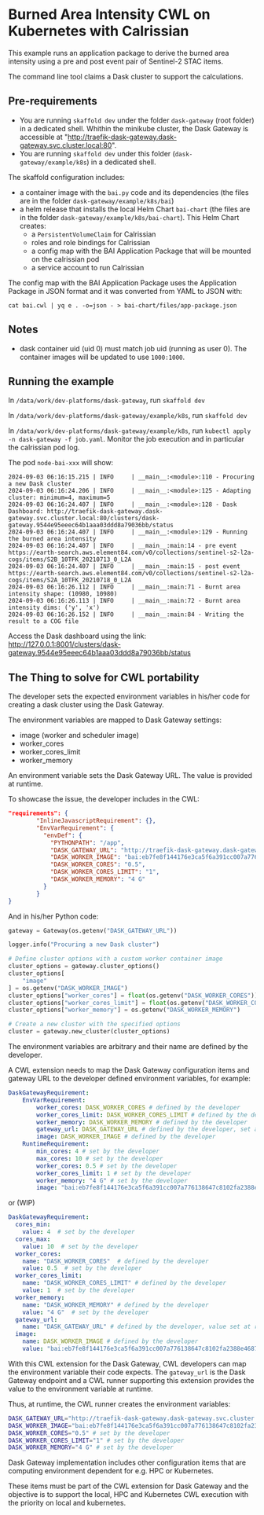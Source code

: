 # Burned Area Intensity CWL on Kubernetes with Calrissian

This example runs an application package to derive the burned area intensity using a pre and post event pair of Sentinel-2 STAC items.

The command line tool claims a Dask cluster to support the calculations.

## Pre-requirements

- You are running `skaffold dev` under the folder `dask-gateway` (root folder) in a dedicated shell. Whithin the minikube cluster, the Dask Gateway is accessible at "http://traefik-dask-gateway.dask-gateway.svc.cluster.local:80".
- You are running `skaffold dev` under this folder (`dask-gateway/example/k8s`) in a dedicated shell.

The skaffold configuration includes:

- a container image with the `bai.py` code and its dependencies (the files are in the folder `dask-gateway/example/k8s/bai`)
- a helm release that installs the local Helm Chart `bai-chart` (the files are in the folder `dask-gateway/example/k8s/bai-chart`). This Helm Chart creates:
  - a `PersistentVolumeClaim` for Calrissian
  - roles and role bindings for Calrissian
  - a config map with the BAI Application Package that will be mounted on the calrissian pod
  - a service account to run Calrissian  

The config map with the BAI Application Package uses the Application Package in JSON format and it was converted from YAML to JSON with:

```
cat bai.cwl | yq e . -o=json - > bai-chart/files/app-package.json
```

## Notes 

- dask container uid (uid 0) must match job uid (running as user 0). The container images will be updated to use `1000:1000`.

## Running the example

In `/data/work/dev-platforms/dask-gateway`, run `skaffold dev`

In `/data/work/dev-platforms/dask-gateway/example/k8s`, run `skaffold dev`

In `/data/work/dev-platforms/dask-gateway/example/k8s`, run `kubectl apply -n dask-gateway -f job.yaml`. Monitor the job execution and in particular the calrissian pod log.

The pod `node-bai-xxx` will show: 

```
2024-09-03 06:16:15.215 | INFO     | __main__:<module>:110 - Procuring a new Dask cluster
2024-09-03 06:16:24.206 | INFO     | __main__:<module>:125 - Adapting cluster: minimum=4, maximum=5
2024-09-03 06:16:24.407 | INFO     | __main__:<module>:128 - Dask Dashboard: http://traefik-dask-gateway.dask-gateway.svc.cluster.local:80/clusters/dask-gateway.9544e95eeec64b1aaa03ddd8a79036bb/status
2024-09-03 06:16:24.407 | INFO     | __main__:<module>:129 - Running the burned area intensity
2024-09-03 06:16:24.407 | INFO     | __main__:main:14 - pre event https://earth-search.aws.element84.com/v0/collections/sentinel-s2-l2a-cogs/items/S2B_10TFK_20210713_0_L2A
2024-09-03 06:16:24.407 | INFO     | __main__:main:15 - post event https://earth-search.aws.element84.com/v0/collections/sentinel-s2-l2a-cogs/items/S2A_10TFK_20210718_0_L2A
2024-09-03 06:16:26.112 | INFO     | __main__:main:71 - Burnt area intensity shape: (10980, 10980)
2024-09-03 06:16:26.113 | INFO     | __main__:main:72 - Burnt area intensity dims: ('y', 'x')
2024-09-03 06:16:26.152 | INFO     | __main__:main:84 - Writing the result to a COG file
```

Access the Dask dashboard using the link: http://127.0.0.1:8001/clusters/dask-gateway.9544e95eeec64b1aaa03ddd8a79036bb/status

## The Thing to solve for CWL portability

The developer sets the expected environment variables in his/her code for creating a dask cluster using the Dask Gateway.

The environment variables are mapped to Dask Gateway settings:

- image (worker and scheduler image)
- worker_cores
- worker_cores_limit
- worker_memory

An environment variable sets the Dask Gateway URL. The value is provided at runtime.

To showcase the issue, the developer includes in the CWL:

```json
"requirements": {
        "InlineJavascriptRequirement": {},
        "EnvVarRequirement": {
          "envDef": {
            "PYTHONPATH": "/app",
            "DASK_GATEWAY_URL": "http://traefik-dask-gateway.dask-gateway.svc.cluster.local:80",
            "DASK_WORKER_IMAGE": "bai:eb7fe8f144176e3ca5f6a391cc007a776138647c8102fa2388e4687f484d5f02",
            "DASK_WORKER_CORES": "0.5",
            "DASK_WORKER_CORES_LIMIT": "1",
            "DASK_WORKER_MEMORY": "4 G"
          }
        }
}
```

And in his/her Python code:

```python
gateway = Gateway(os.getenv("DASK_GATEWAY_URL"))

logger.info("Procuring a new Dask cluster")

# Define cluster options with a custom worker container image
cluster_options = gateway.cluster_options()
cluster_options[
    "image"
] = os.getenv("DASK_WORKER_IMAGE")
cluster_options["worker_cores"] = float(os.getenv("DASK_WORKER_CORES"))
cluster_options["worker_cores_limit"] = float(os.getenv("DASK_WORKER_CORES_LIMIT"))
cluster_options["worker_memory"] = os.getenv("DASK_WORKER_MEMORY")

# Create a new cluster with the specified options
cluster = gateway.new_cluster(cluster_options)
```

The environment variables are arbitrary and their name are defined by the developer.

A CWL extension needs to map the Dask Gateway configuration items and gateway URL to the developer defined environment variables, for example:

```yaml
DaskGatewayRequirement:
    EnvVarRequirement:
        worker_cores: DASK_WORKER_CORES # defined by the developer
        worker_cores_limit: DASK_WORKER_CORES_LIMIT # defined by the developer
        worker_memory: DASK_WORKER_MEMORY # defined by the developer
        gateway_url: DASK_GATEWAY_URL # defined by the developer, set at runtime by the CWL runner
        image: DASK_WORKER_IMAGE # defined by the developer
    RuntimeRequirement: 
        min_cores: 4 # set by the developer
        max_cores: 10 # set by the developer
        worker_cores: 0.5 # set by the developer
        worker_cores_limit: 1 # set by the developer
        worker_memory: "4 G" # set by the developer
        image: "bai:eb7fe8f144176e3ca5f6a391cc007a776138647c8102fa2388e4687f484d5f02" # set by the developer or the CI
```

or (WIP)

```yaml
DaskGatewayRequirement:
  cores_min: 
    value: 4  # set by the developer
  cores_max: 
    value: 10  # set by the developer
  worker_cores: 
    name: "DASK_WORKER_CORES"  # defined by the developer
    value: 0.5  # set by the developer
  worker_cores_limit: 
    name: "DASK_WORKER_CORES_LIMIT" # defined by the developer
    value: 1  # set by the developer
  worker_memory: 
    name: "DASK_WORKER_MEMORY" # defined by the developer
    value: "4 G"  # set by the developer
  gateway_url: 
    name: "DASK_GATEWAY_URL" # defined by the developer, value set at runtime by the CWL runner
  image:
    name: DASK_WORKER_IMAGE # defined by the developer
    value: "bai:eb7fe8f144176e3ca5f6a391cc007a776138647c8102fa2388e4687f484d5f02" # set by the developer or the CI
```

With this CWL extension for the Dask Gateway, CWL developers can map the environment variable their code expects.
The `gateway_url` is the Dask Gateway endpoint and a CWL runner supporting this extension provides the value to the environment variable at runtime.

Thus, at runtime, the CWL runner creates the environment variables:

```bash
DASK_GATEWAY_URL="http://traefik-dask-gateway.dask-gateway.svc.cluster.local:80" # set at runtime
DASK_WORKER_IMAGE="bai:eb7fe8f144176e3ca5f6a391cc007a776138647c8102fa2388e4687f484d5f02" # set in the CWL by the developer or CI
DASK_WORKER_CORES="0.5" # set by the developer
DASK_WORKER_CORES_LIMIT="1" # set by the developer
DASK_WORKER_MEMORY="4 G" # set by the developer
```

Dask Gateway implementation includes other configuration items that are computing environment dependent for e.g. HPC or Kubernetes.

These items must be part of the CWL extension for Dask Gateway and the objective is to support the local, HPC and Kubernetes CWL execution with the priority on local and kubernetes.

